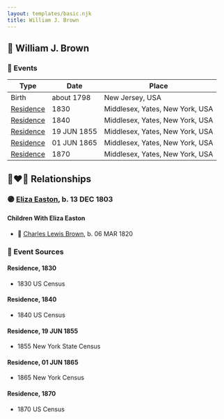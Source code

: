 ```yaml
---
layout: templates/basic.njk
title: William J. Brown
---
```

## 🔵 William J. Brown

### 📆 Events

Type | Date | Place
------ | ------ | ------
Birth | about 1798 | New Jersey, USA
[Residence](#event-event-0) | 1830 | Middlesex, Yates, New York, USA
[Residence](#event-event-1) | 1840 | Middlesex, Yates, New York, USA
[Residence](#event-event-2) | 19 JUN 1855 | Middlesex, Yates, New York, USA
[Residence](#event-event-3) | 01 JUN 1865 | Middlesex, Yates, New York, USA
[Residence](#event-event-4) | 1870 | Middlesex, Yates, New York, USA

## 👩‍❤️‍👨 Relationships

### 🟣 [Eliza Easton](/people/2/29447626), b. 13 DEC 1803

#### Children With Eliza Easton
* 🔵 [Charles Lewis Brown](/people/7/70538697), b. 06 MAR 1820
### 📰 Event Sources

#### <a id="event-event-0"></a> Residence, 1830
* 1830 US Census

#### <a id="event-event-1"></a> Residence, 1840
* 1840 US Census

#### <a id="event-event-2"></a> Residence, 19 JUN 1855
* 1855 New York State Census

#### <a id="event-event-3"></a> Residence, 01 JUN 1865
* 1865 New York Census

#### <a id="event-event-4"></a> Residence, 1870
* 1870 US Census
